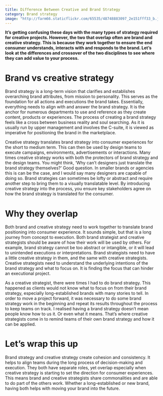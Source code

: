 ```yaml
---
title: Difference Between Creative and Brand Strategy
category: Brand strategy
image: "http://farm66.staticflickr.com/65535/48748883097_2e151fff33_b.jpg"
---
```


**It’s getting confusing these days with the many types of strategy required for creative projects. However, the two that overlap often are brand and creative strategy. This is because they work together to ensure the end consumer understands, interacts with and responds to the brand. Let’s look at the differences and crossover of the two disciplines to see where they can add value to your process.** 

# Brand vs creative strategy 

Brand strategy is a long-term vision that clarifies and establishes overarching brand attributes, from mission to personality. This serves as the foundation for all actions and executions the brand takes. Essentially, everything needs to align with and answer the brand strategy. It is the anchor for numerous departments to use and reference as they create content, products or experiences. The process of creating a brand strategy feels like a cross between business reality and soul searching. As it is usually run by upper management and involves the C-suite, it is viewed as imperative for positioning the brand in the marketplace.

Creative strategy translates brand strategy into consumer experiences for the short to medium term. This can then be used by design teams to execute campaigns, environments, advertisements or interactions. Many times creative strategy works with both the protectors of brand strategy and the design teams. You might think, ‘Why can’t designers just translate the brand strategy themselves?’ Good question. In smaller brands or agencies this is can be the case, and I would say many designers are capable of doing so. Brand strategies can sometimes be lofty or abstract and require another step to bring them to a visually translatable level. By introducing creative strategy into the process, you ensure key stakeholders agree on how the brand strategy is translated for the consumer. 

# Why they overlap

Both brand and creative strategy need to work together to translate brand positioning into consumer experience. It sounds simple, but that is a long journey from concept to execution. Both brand strategist and creative strategists should be aware of how their work will be used by others. For example, brand strategy cannot be too abstract or intangible, or it will lead to unintended executions or interpretations. Brand strategists need to have a little creative strategy in them, and the same with creative strategists. Creative strategists need to understand the underlying intentions of the brand strategy and what to focus on. It is finding the focus that can hinder an executional project.

As a creative strategist, there were times I had to do brand strategy. This happened as clients would not know what to focus on from their brand strategy, especially long-established brands with many stories to tell. In order to move a project forward, it was necessary to do some brand strategy work in the beginning and repeat its results throughout the process to keep teams on track. I realised having a brand strategy doesn’t mean people know how to us it. Or even what it means. That’s where creative strategists come in to remind teams of their own brand strategy and how it can be applied. 

# Let’s wrap this up

Brand strategy and creative strategy create cohesion and consistency. It helps to align teams during the long process of decision-making and execution. They both have separate roles, yet overlap especially when creative strategy is starting to set the direction for consumer experiences. This means brand and creative strategists share commonalities and are able to do part of the others work. Whether a long-established or new brand, having both helps with moving your brand into the future.
